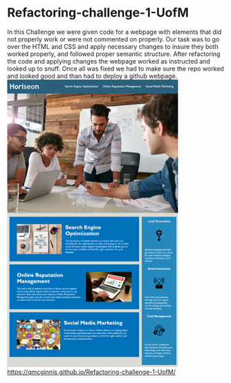 # Refactoring-challenge-1-UofM
In this Challenge we were given code for a webpage with elements that did not properly work or were not commented on properly. Our task was to go over the HTML and CSS and apply necessary changes to insure they both worked properly, and followed proper semantic structure.
After refactoring the code and applying changes the webpage worked as instructed and looked up to snuff. Once all was fixed we had to make sure the repo worked and looked good and than had to deploy a github webpage. 
![Alt text](/assets/images/Webpage1.png?raw=true "Webpage screenshot")
https://qmcginnis.github.io/Refactoring-challenge-1-UofM/